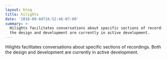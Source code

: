 ```yaml
---
layout: blog
title: hilights
date: '2018-09-04T16:52:46-07:00'
summary: >-
  Hilights facilitates conversations about specific sections of recordings. Both
  the design and development are currently in active development.
---
```

Hilights facilitates conversations about specific sections of recordings. Both the design and development are currently in active development.
